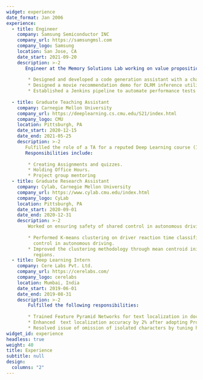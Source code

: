```yaml
---
widget: experience
date_format: Jan 2006
experience:
  - title: Engineer
    company: Samsung Semiconductor INC
    company_url: https://samsungmsl.com 
    company_logo: Samsung
    location: San Jose, CA
    date_start: 2021-09-20
    description: >-2
       Engineer at the Memory Solutions Lab working on value proposition of storage solutions for SOTA Deep Learning Algorithms:
    
        * Designed and developed a code generation assistant with a chat-based UI using the Code-Qwen LLM, achieving an 80% pass@5 success in generating Verilog code, as benchmarked using VerilogEval, improving user interaction and  development efficiency..
        * Designed a movie recommendation demo for DLRM inference utilizing Memory Semantic SSD and showcased the same in the Open Compute Project conference.
        * Established a Jenkins pipeline to automate performance tests and also created a visualization dashboard and streamlined performance testing. Accelerated performance testing by 10% through the automation.
    
  - title: Graduate Teaching Assistant
    company: Carnegie Mellon University
    company_url: https://deeplearning.cs.cmu.edu/S21/index.html
    company_logo: CMU
    location: Pittsburgh, PA
    date_start: 2020-12-15
    date_end: 2021-05-25
    description: >-2
       Fulfilled the role of a TA for a reputed Deep Learning course (11-785) at CMU, taught by Prof. Bhiksha Raj.
       Responsibilities include:
        
        * Creating Assignments and quizzes.
        * Holding Office Hours.
        * Project group mentoring
  - title: Graduate Research Assistant
    company: Cylab, Carnegie Mellon University
    company_url: https://www.cylab.cmu.edu/index.html
    company_logo: CyLab
    location: Pittsburgh, PA
    date_start: 2020-09-01
    date_end: 2020-12-31
    description: >-2
        Worked on ensuring safety of shared control in autonomous driving under the guidance of Prof. Corina Pasareanu.
        
        * Performed K-means clustering on driver reaction time classification output of a neural network to verify robustness of  classification and ensure safety of shared     
          control in autonomous driving.
        * Improved the clustering methodology through mean centroid initialization and elbow method to observe a maximum of 20% increase in cluster radii across 5 clustered 
          regions.
  - title: Deep Learning Intern
    company: Cere Labs Pvt. Ltd.
    company_url: https://cerelabs.com/
    company_logo: cerelabs
    location: Mumbai, India
    date_start: 2019-06-01
    date_end: 2019-08-31
    description: >-2
        Fulfilled the following responsibilities:
        
        * Trained Feature Pyramid Networks for text localization in documents.
        * Enhanced  text localization accuracy by 2% after adopting Progressive Scale Expansion Network architecture.
        * Resolved issue of omission of isolated characters by tuning hyperparameters for a ResNet-50 backbone.
widget_id: experience
headless: true
weight: 40
title: Experience
subtitle: null
design:
  columns: "2"
---
```

